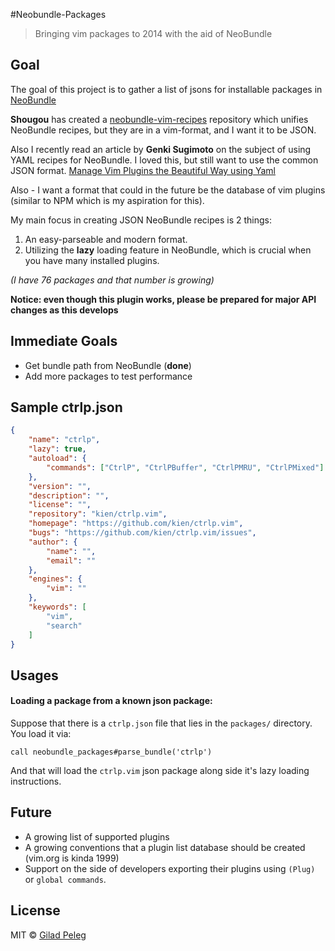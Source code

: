 #Neobundle-Packages
> Bringing vim packages to 2014 with the aid of NeoBundle

## Goal

The goal of this project is to gather a list of jsons for installable packages in [NeoBundle](https://github.com/Shougo/neobundle.vim)

**Shougou** has created a [neobundle-vim-recipes](https://github.com/Shougo/neobundle-vim-recipes) repository
which unifies NeoBundle recipes, but they are in a vim-format, and I want it to be JSON.

Also I recently read an article by **Genki Sugimoto** on the subject of using YAML recipes for NeoBundle. I loved this,
but still want to use the common JSON format.
[Manage Vim Plugins the Beautiful Way using Yaml](http://genkisugimoto.com/blog/manage-vim-plugins-via-yaml/)

Also - I want a format that could in the future be the database of vim plugins (similar to NPM which
is my aspiration for this).

My main focus in creating JSON NeoBundle recipes is 2 things:
1. An easy-parseable and modern format.
2. Utilizing the **lazy** loading feature in NeoBundle, which is crucial when you have many installed plugins.

*(I have 76 packages and that number is growing)*

**Notice: even though this plugin works, please be prepared for major API changes as this develops**

## Immediate Goals

- Get bundle path from NeoBundle (**done**)
- Add more packages to test performance

## Sample ctrlp.json

```json
{
    "name": "ctrlp",
    "lazy": true,
    "autoload": {
        "commands": ["CtrlP", "CtrlPBuffer", "CtrlPMRU", "CtrlPMixed"]
    },
    "version": "",
    "description": "",
    "license": "",
    "repository": "kien/ctrlp.vim",
    "homepage": "https://github.com/kien/ctrlp.vim",
    "bugs": "https://github.com/kien/ctrlp.vim/issues",
    "author": {
        "name": "",
        "email": ""
    },
    "engines": {
        "vim": ""
    },
    "keywords": [
        "vim",
        "search"
    ]
}
```

## Usages

#### Loading a package from a known json package:

Suppose that there is a `ctrlp.json` file that lies in the `packages/` directory. You load it via:
```vim
call neobundle_packages#parse_bundle('ctrlp')
```

And that will load the `ctrlp.vim` json package along side it's lazy loading instructions.

## Future

- A growing list of supported plugins
- A growing conventions that a plugin list database should be created (vim.org is kinda 1999)
- Support on the side of developers exporting their plugins using `(Plug)` or `global commands`.

## License

MIT © [Gilad Peleg](https://www.giladpeleg.com)
